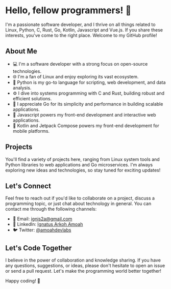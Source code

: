 # Hello, fellow programmers! 👋

I'm a passionate software developer, and I thrive on all things related to Linux, Python, C, Rust, Go, Kotlin,  Javascript and Vue.js. If you share these interests, you've come to the right place. Welcome to my GitHub profile!

## About Me

- 💻 I'm a software developer with a strong focus on open-source technologies.
- 🌐 I'm a fan of Linux and enjoy exploring its vast ecosystem.
- 🐍 Python is my go-to language for scripting, web development, and data analysis.
- ⚙️ I dive into systems programming with C and Rust, building robust and efficient solutions.
- 🚀 I appreciate Go for its simplicity and performance in building scalable applications.
- 🌟 Javascript powers my front-end development and interactive web applications.
- 📱 Kotlin and Jetpack Compose powers my front-end development for mobile platforms.

## Projects

You'll find a variety of projects here, ranging from Linux system tools and Python libraries to web applications and Go microservices. I'm always exploring new ideas and technologies, so stay tuned for exciting updates!

## Let's Connect

Feel free to reach out if you'd like to collaborate on a project, discuss a programming topic, or just chat about technology in general. You can contact me through the following channels:

- 📧 Email: [ignis2a@gmail.com](mailto:ignis2a@gmail.com)
- 💬 LinkedIn: [Ignatus Arkoh Amoah](https://www.linkedin.com/in/ignatus-arkoh-amoah-0313011a6/)
- 🐦 Twitter: [@amoahdevlabs](https://twitter.com/amoahdevlabs)

## Let's Code Together

I believe in the power of collaboration and knowledge sharing. If you have any questions, suggestions, or ideas, please don't hesitate to open an issue or send a pull request. Let's make the programming world better together!

Happy coding! 🚀
